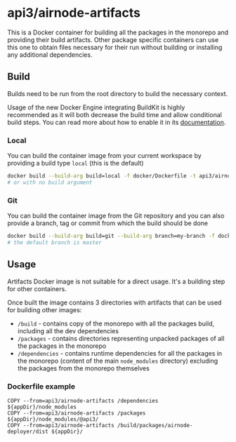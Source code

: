# api3/airnode-artifacts

This is a Docker container for building all the packages in the monorepo and providing their build artifacts. Other
package specific containers can use this one to obtain files necessary for their run without building or installing any
additional dependencies.

## Build

Builds need to be run from the root directory to build the necessary context.

Usage of the new Docker Engine integrating BuildKit is highly recommended as it will both decrease the build time and
allow conditional build steps. You can read more about how to enable it in its
[documentation](https://docs.docker.com/develop/develop-images/build_enhancements/).

### Local

You can build the container image from your current workspace by providing a build type `local` (this is the default)

```bash
docker build --build-arg build=local -f docker/Dockerfile -t api3/airnode-artifacts:latest .
# or with no build argument
```

### Git

You can build the container image from the Git repository and you can also provide a branch, tag or commit from which
the build should be done

```bash
docker build --build-arg build=git --build-arg branch=my-branch -f docker/Dockerfile -t api3/airnode-artifacts:latest .
# the default branch is master
```

## Usage

Artifacts Docker image is not suitable for a direct usage. It's a building step for other containers.

Once built the image contains 3 directories with artifacts that can be used for building other images:

- `/build` - contains copy of the monorepo with all the packages build, including all the dev dependencies
- `/packages` - contains directories representing unpacked packages of all the packages in the monorepo
- `/dependencies` - contains runtime dependencies for all the packages in the monorepo (content of the main
  `node_modules` directory) excluding the packages from the monorepo themselves

### Dockerfile example

```Docker
COPY --from=api3/airnode-artifacts /dependencies ${appDir}/node_modules
COPY --from=api3/airnode-artifacts /packages ${appDir}/node_modules/@api3/
COPY --from=api3/airnode-artifacts /build/packages/airnode-deployer/dist ${appDir}/
```
